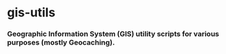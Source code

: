# gis-utils

### Geographic Information System (GIS) utility scripts for various purposes (mostly Geocaching).
